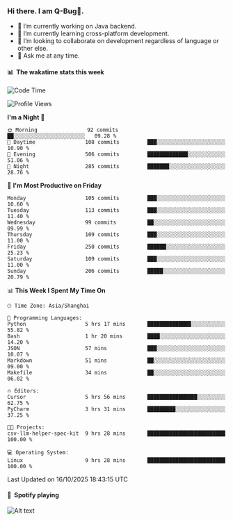 ### Hi there. I am Q-Bug🐞.

- 🔭 I’m currently working on Java backend.
- 🌱 I’m currently learning cross-platform development.
- 👯 I’m looking to collaborate on development regardless of language or other else.
- 💬 Ask me at any time.

#### 📊 &nbsp;**The wakatime stats this week**  
<!--START_SECTION:waka-->
![Code Time](http://img.shields.io/badge/Code%20Time-366%20hrs%2028%20mins-blue)

![Profile Views](http://img.shields.io/badge/Profile%20Views-0-blue)

**I'm a Night 🦉** 

```text
🌞 Morning                92 commits          ██░░░░░░░░░░░░░░░░░░░░░░░   09.28 % 
🌆 Daytime                108 commits         ███░░░░░░░░░░░░░░░░░░░░░░   10.90 % 
🌃 Evening                506 commits         █████████████░░░░░░░░░░░░   51.06 % 
🌙 Night                  285 commits         ███████░░░░░░░░░░░░░░░░░░   28.76 % 
```
📅 **I'm Most Productive on Friday** 

```text
Monday                   105 commits         ███░░░░░░░░░░░░░░░░░░░░░░   10.60 % 
Tuesday                  113 commits         ███░░░░░░░░░░░░░░░░░░░░░░   11.40 % 
Wednesday                99 commits          ██░░░░░░░░░░░░░░░░░░░░░░░   09.99 % 
Thursday                 109 commits         ███░░░░░░░░░░░░░░░░░░░░░░   11.00 % 
Friday                   250 commits         ██████░░░░░░░░░░░░░░░░░░░   25.23 % 
Saturday                 109 commits         ███░░░░░░░░░░░░░░░░░░░░░░   11.00 % 
Sunday                   206 commits         █████░░░░░░░░░░░░░░░░░░░░   20.79 % 
```


📊 **This Week I Spent My Time On** 

```text
🕑︎ Time Zone: Asia/Shanghai

💬 Programming Languages: 
Python                   5 hrs 17 mins       ██████████████░░░░░░░░░░░   55.82 % 
Bash                     1 hr 20 mins        ████░░░░░░░░░░░░░░░░░░░░░   14.20 % 
JSON                     57 mins             ███░░░░░░░░░░░░░░░░░░░░░░   10.07 % 
Markdown                 51 mins             ██░░░░░░░░░░░░░░░░░░░░░░░   09.00 % 
Makefile                 34 mins             ██░░░░░░░░░░░░░░░░░░░░░░░   06.02 % 

🔥 Editors: 
Cursor                   5 hrs 56 mins       ████████████████░░░░░░░░░   62.75 % 
PyCharm                  3 hrs 31 mins       █████████░░░░░░░░░░░░░░░░   37.25 % 

🐱‍💻 Projects: 
csv-llm-helper-spec-kit  9 hrs 28 mins       █████████████████████████   100.00 % 

💻 Operating System: 
Linux                    9 hrs 28 mins       █████████████████████████   100.00 % 
```


 Last Updated on 16/10/2025 18:43:15 UTC
<!--END_SECTION:waka-->

#### 🎵 &nbsp;**Spotify playing**  
![Alt text](https://spotify-recently-played-readme.vercel.app/api?user=e5y1o4x7kdt9kf2blu4wvmb4s&unique={true|1|on|yes})
